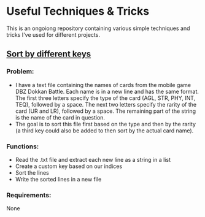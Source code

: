 # Useful Techniques & Tricks
This is an ongoiong repository containing various simple techniques and tricks I've used for different projects.

## [Sort by different keys](https://github.com/mesaqlain/useful-techniques-tricks/blob/main/scripts/sort_dbz_cards.py)
### Problem:
* I have a text file containing the names of cards from the mobile game DBZ Dokkan Battle. Each name is in a new line and has the same format. The first three letters specify the type of the card (AGL, STR, PHY, INT, TEQ), followed by a space. The next two letters specify the rarity of the card (UR and LR), followed by a space. The remaining part of the string is the name of the card in question.
* The goal is to sort this file first based on the type and then by the rarity (a third key could also be added to then sort by the actual card name).
### Functions:
* Read the .txt file and extract each new line as a string in a list
* Create a custom key based on our indices
* Sort the lines
* Write the sorted lines in a new file
### Requirements:
None


